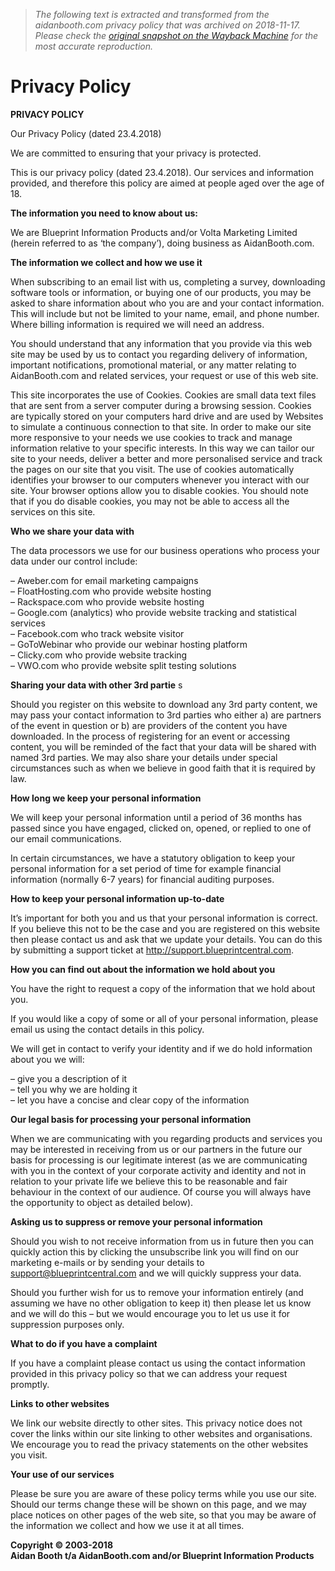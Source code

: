 > *The following text is extracted and transformed from the aidanbooth.com privacy policy that was archived on 2018-11-17. Please check the [original snapshot on the Wayback Machine](https://web.archive.org/web/20181117064217id_/https%3A//aidanbooth.com/privacy-policy) for the most accurate reproduction.*

# Privacy Policy

**PRIVACY POLICY**

Our Privacy Policy (dated 23.4.2018)

We are committed to ensuring that your privacy is protected.

This is our privacy policy (dated 23.4.2018). Our services and information provided, and therefore this policy are aimed at people aged over the age of 18.

**The information you need to know about us:**

We are Blueprint Information Products and/or Volta Marketing Limited (herein referred to as ‘the company’), doing business as AidanBooth.com.

**The information we collect and how we use it**

When subscribing to an email list with us, completing a survey, downloading software tools or information, or buying one of our products, you may be asked to share information about who you are and your contact information. This will include but not be limited to your name, email, and phone number. Where billing information is required we will need an address.

You should understand that any information that you provide via this web site may be used by us to contact you regarding delivery of information, important notifications, promotional material, or any matter relating to AidanBooth.com and related services, your request or use of this web site.

This site incorporates the use of Cookies. Cookies are small data text files that are sent from a server computer during a browsing session. Cookies are typically stored on your computers hard drive and are used by Websites to simulate a continuous connection to that site. In order to make our site more responsive to your needs we use cookies to track and manage information relative to your specific interests. In this way we can tailor our site to your needs, deliver a better and more personalised service and track the pages on our site that you visit. The use of cookies automatically identifies your browser to our computers whenever you interact with our site. Your browser options allow you to disable cookies. You should note that if you do disable cookies, you may not be able to access all the services on this site.

**Who we share your data with**

The data processors we use for our business operations who process your data under our control include:

– Aweber.com for email marketing campaigns  
– FloatHosting.com who provide website hosting  
– Rackspace.com who provide website hosting  
– Google.com (analytics) who provide website tracking and statistical services  
– Facebook.com who track website visitor  
– GoToWebinar who provide our webinar hosting platform  
– Clicky.com who provide website tracking  
– VWO.com who provide website split testing solutions

**Sharing your data with other 3rd partie** s

Should you register on this website to download any 3rd party content, we may pass your contact information to 3rd parties who either a) are partners of the event in question or b) are providers of the content you have downloaded. In the process of registering for an event or accessing content, you will be reminded of the fact that your data will be shared with named 3rd parties. We may also share your details under special circumstances such as when we believe in good faith that it is required by law.

**How long we keep your personal information**

We will keep your personal information until a period of 36 months has passed since you have engaged, clicked on, opened, or replied to one of our email communications.

In certain circumstances, we have a statutory obligation to keep your personal information for a set period of time for example financial information (normally 6-7 years) for financial auditing purposes.

**How to keep your personal information up-to-date**

It’s important for both you and us that your personal information is correct. If you believe this not to be the case and you are registered on this website then please contact us and ask that we update your details. You can do this by submitting a support ticket at http://support.blueprintcentral.com.

**How you can find out about the information we hold about you**

You have the right to request a copy of the information that we hold about you.

If you would like a copy of some or all of your personal information, please email us using the contact details in this policy.

We will get in contact to verify your identity and if we do hold information about you we will:

– give you a description of it  
– tell you why we are holding it  
– let you have a concise and clear copy of the information

**Our legal basis for processing your personal information**

When we are communicating with you regarding products and services you may be interested in receiving from us or our partners in the future our basis for processing is our legitimate interest (as we are communicating with you in the context of your corporate activity and identity and not in relation to your private life we believe this to be reasonable and fair behaviour in the context of our audience. Of course you will always have the opportunity to object as detailed below).

**Asking us to suppress or remove your personal information**

Should you wish to not receive information from us in future then you can quickly action this by clicking the unsubscribe link you will find on our marketing e-mails or by sending your details to support@blueprintcentral.com and we will quickly suppress your data.

Should you further wish for us to remove your information entirely (and assuming we have no other obligation to keep it) then please let us know and we will do this – but we would encourage you to let us use it for suppression purposes only.

**What to do if you have a complaint**

If you have a complaint please contact us using the contact information provided in this privacy policy so that we can address your request promptly.

**Links to other websites**

We link our website directly to other sites. This privacy notice does not cover the links within our site linking to other websites and organisations. We encourage you to read the privacy statements on the other websites you visit.

**Your use of our services**

Please be sure you are aware of these policy terms while you use our site. Should our terms change these will be shown on this page, and we may place notices on other pages of the web site, so that you may be aware of the information we collect and how we use it at all times.

**Copyright © 2003-2018  
Aidan Booth t/a AidanBooth.com and/or Blueprint Information Products**
